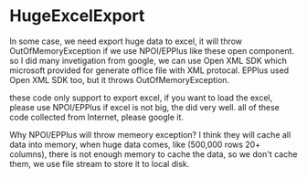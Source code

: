 # HugeExcelExport
In some case, we need export huge data to excel, it will throw OutOfMemoryException if we use NPOI/EPPlus like these open component. so I did many invetigation from google, we can use Open XML SDK which microsoft provided for generate office file with XML protocal. EPPlus used Open XML SDK too, but it throws OutOfMemoryException.

these code only support to export excel, if you want to load the excel, please use NPOI/EPPlus if excel is not big, the did very well. 
all of these code collected from Internet, please google it. 

Why NPOI/EPPlus will throw memeory exception?
I think they will cache all data into memory, when huge data comes, like (500,000 rows 20+ columns), there is not enough memory to cache the data, so we don't cache them, we use file stream to store it to local disk.

